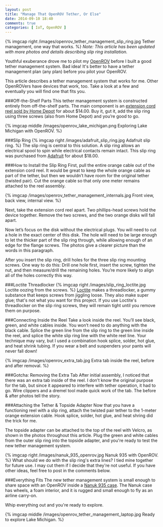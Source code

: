 ```yaml
---
layout: post
title: "Manage That OpenROV Tether, Or Else"
date: 2014-09-10 18:40
comments: true
categories: [ IoT, OpenROV ]
---
```

{% imgcap right /images/openrov_tether_management_slip_ring.jpg Tether management, one way that works. %}
_Note: This article has been updated with more photos and details describing slip ring installation._

Youthful exuberance drove me to pilot my [OpenROV](/blog/2014/06/16/citizen-science-with-openrov/) before I built a good tether management system. Bad idea! It's better to have a tether management plan (any plan) before you pilot your OpenROV.

This article describes a tether management system that works for me. Other OpenROVers have devices that work, too. Take a look at a few and eventually you will find one that fits you.

###Off-the-Shelf Parts
This tether management system is constructed entirely from off-the-shelf parts. The main component is an [extension cord reel sold by Home Depot](http://www.homedepot.com/p/KAB-Enterprise-Co-Ltd-20-ft-16-3-Cord-Reel-with-4-Outlets-CR002/100661463) for about $14.00. Buy it, gut it, add the slip ring using three screws (also from Home Depot) and you’re good to go.
<!--more-->
{% imgcap middle /images/openrov_lake_michigan.png Exploring Lake Michigan with OpenROV. %}

###Slip Ring
{% imgcap right /images/adafruit_slip_ring.jpg Adafruit slip ring. %}
The slip ring is central to this solution. A slip ring allows an electrical spool to spin while electrical contacts remain intact. This slip ring was purchased from [Adafruit](https://www.adafruit.com/products/736?gclid=CJDMiPma1cACFQoEaQod1iwAFQ) for about $18.00.


###How to Install the Slip Ring
First, pull the entire orange cable out of the extension cord reel. It would be great to keep the whole orange cable as part of the tether, but then we wouldn’t have room for the original tether (twisted pair). Cut the orange cable so that only one meter remains attached to the reel assembly.

{% imgcap /images/openrov_tether_management_internals.jpg Front view, back view, internal view. %}

Next, take the extension cord reel apart. Two phillips-head screws hold the device together. Remove the two screws, and the two orange disks will fall apart.

Now let’s focus on the disk without the electrical plugs. You will need to cut a hole in the exact center of this disk. The hole will need to be large enough to let the thicker part of the slip ring through, while allowing enough of an edge for the flange screws. The photos give a clearer picture than the words in this paragraph.

After you insert the slip ring, drill holes for the three slip ring mounting screws. One way to do this: Drill one hole first, insert the screw, tighten the nut, and then measure/drill the remaining holes. You’re more likely to align all of the holes correctly this way.

###Loctite Threadlocker
{% imgcap right /images/slip_ring_loctite.jpg Loctite oozing from the screws.  %}
[Loctite](http://www.loctiteproducts.com/threadlockers.shtml) makes a threadlocker, a gummy substance that keeps screws from jiggling loose. They also make super glue; that's not what you want for this project. If you use Loctite's threadlocker on the slip ring screws, they will remain tight until you remove them on purpose.

###Connecting Inside the Reel
Take a look inside the reel. You’ll see black, green, and white cables inside. You won’t need to do anything with the black cable. Splice the green line from the slip ring to the green line inside the reel, and splice the white slip ring line with the white reel line. Your technique may vary, but I used a combination hook splice, solder, hot glue, and heat shrink tubing. If you wear a belt and suspenders your pants will never fall down!

{% imgcap /images/openrov_extra_tab.jpg Extra tab inside the reel, before and after removal. %}

###Gotcha: Removing the Extra Tab
After initial assembly, I noticed that there was an extra tab inside of the reel. I don’t know the original purpose for the tab, but since it appeared to interfere with tether operation, it had to go. Wire clippers and a dremel tool made quick work of the tab. The before & after photos tell the story.

###Attaching the Tether & Topside Adapter
Now that you have a functioning reel with a slip ring, attach the twisted pair tether to the 1-meter orange extension cable. Hook splice, solder, hot glue, and heat shring did the trick for me. 

The topside adapter can be attached to the top of the reel with Velcro, as shown in the photos throughout this article. Plug the green and white cables from the outer slip ring into the topside adapter, and you're ready to test the new tether management system.

{% imgcap right /images/nanuk_935_openrov.jpg Nanuk 935 with OpenROV. %}
What should we do with the slip ring's extra lines? I tied mine together for future use. I may cut them if I decide that they're not useful. If you have other ideas, feel free to post in the comments below.

###Everything Fits
The new tether management system is small enough to share space with an OpenROV inside a [Nanuk 935 case](http://nanukcase.com/productdetails.asp?node=205). The Nanuk case has wheels, a foam interior, and it is rugged and small enough to fly as an airline carry-on.

Whip everything out and you're ready to explore.

{% imgcap middle /images/openrov_tether_management_laptop.jpg Ready to explore Lake Michigan. %}



